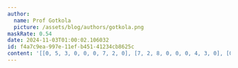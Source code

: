 ```yaml
---
author:
  name: Prof Gotkola
  picture: /assets/blog/authors/gotkola.png
maskRate: 0.54
date: 2024-11-03T01:00:02.106032
id: f4a7c9ea-997e-11ef-b451-41234cb8625c
content: '[[0, 5, 3, 0, 0, 0, 7, 2, 0], [7, 2, 8, 0, 0, 0, 4, 3, 0], [0, 1, 4, 3, 0, 0, 6, 5, 0], [0, 4, 0, 2, 0, 6, 1, 8, 5], [8, 0, 0, 5, 3, 0, 9, 4, 0], [5, 0, 1, 0, 8, 9, 0, 7, 0], [0, 0, 0, 0, 0, 0, 2, 9, 0], [0, 0, 7, 1, 0, 2, 0, 0, 0], [2, 0, 0, 9, 0, 0, 0, 0, 7]]'
---
```

